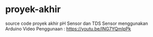 # proyek-akhir
source code proyek akhir pH Sensor dan TDS Sensor menggunakan Arduino
Video Penggunaan : https://youtu.be/ING7YQmIpPk
